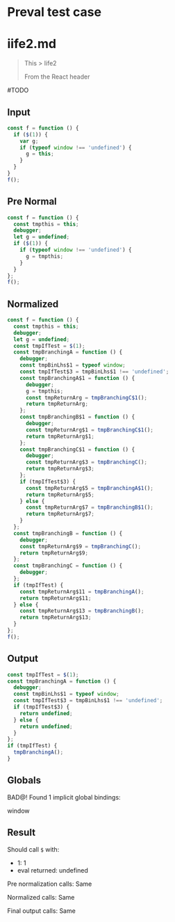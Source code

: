 # Preval test case

# iife2.md

> This > Iife2
>
> From the React header

#TODO

## Input

`````js filename=intro
const f = function () {
  if ($(1)) {
    var g;
    if (typeof window !== 'undefined') {
      g = this;
    }
  }
}
f();
`````

## Pre Normal

`````js filename=intro
const f = function () {
  const tmpthis = this;
  debugger;
  let g = undefined;
  if ($(1)) {
    if (typeof window !== 'undefined') {
      g = tmpthis;
    }
  }
};
f();
`````

## Normalized

`````js filename=intro
const f = function () {
  const tmpthis = this;
  debugger;
  let g = undefined;
  const tmpIfTest = $(1);
  const tmpBranchingA = function () {
    debugger;
    const tmpBinLhs$1 = typeof window;
    const tmpIfTest$3 = tmpBinLhs$1 !== 'undefined';
    const tmpBranchingA$1 = function () {
      debugger;
      g = tmpthis;
      const tmpReturnArg = tmpBranchingC$1();
      return tmpReturnArg;
    };
    const tmpBranchingB$1 = function () {
      debugger;
      const tmpReturnArg$1 = tmpBranchingC$1();
      return tmpReturnArg$1;
    };
    const tmpBranchingC$1 = function () {
      debugger;
      const tmpReturnArg$3 = tmpBranchingC();
      return tmpReturnArg$3;
    };
    if (tmpIfTest$3) {
      const tmpReturnArg$5 = tmpBranchingA$1();
      return tmpReturnArg$5;
    } else {
      const tmpReturnArg$7 = tmpBranchingB$1();
      return tmpReturnArg$7;
    }
  };
  const tmpBranchingB = function () {
    debugger;
    const tmpReturnArg$9 = tmpBranchingC();
    return tmpReturnArg$9;
  };
  const tmpBranchingC = function () {
    debugger;
  };
  if (tmpIfTest) {
    const tmpReturnArg$11 = tmpBranchingA();
    return tmpReturnArg$11;
  } else {
    const tmpReturnArg$13 = tmpBranchingB();
    return tmpReturnArg$13;
  }
};
f();
`````

## Output

`````js filename=intro
const tmpIfTest = $(1);
const tmpBranchingA = function () {
  debugger;
  const tmpBinLhs$1 = typeof window;
  const tmpIfTest$3 = tmpBinLhs$1 !== 'undefined';
  if (tmpIfTest$3) {
    return undefined;
  } else {
    return undefined;
  }
};
if (tmpIfTest) {
  tmpBranchingA();
}
`````

## Globals

BAD@! Found 1 implicit global bindings:

window

## Result

Should call `$` with:
 - 1: 1
 - eval returned: undefined

Pre normalization calls: Same

Normalized calls: Same

Final output calls: Same
